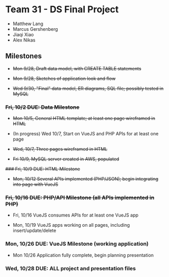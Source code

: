 # Team 31 - DS Final Project

* Matthew Lang
* Marcus Gershenberg
* Jiaqi Xiao
* Alex Nikas

## Milestones 
* ~~Mon 9/28, Draft data model, with CREATE TABLE statements~~

* ~~Mon 9/28, Sketches of application look and flow~~

* ~~Wed 9/30, "Final" data model, ER diagrams, SQL file; possibly tested in MySQL~~

### ~~Fri, 10/2 DUE: Data Milestone~~

* ~~Mon 10/5, General HTML template; at least one page wireframed in HTML~~

* (In progress) Wed 10/7, Start on VueJS and PHP APIs for at least one page

* ~~Wed, 10/7, Three pages wireframed in HTML~~

* ~~Fri 10/9, MySQL server created in AWS, populated~~

~~### Fri, 10/9 DUE: HTML Milestone~~

* ~~Mon, 10/12 Several APIs implemented (PHP/JSON); begin integrating into page with VueJS~~

### ~~Fri, 10/16 DUE: PHP/API Milestone (all APIs implemented in PHP)~~

* Fri, 10/16 VueJS consumes APIs for at least one VueJS app

* Mon, 10/19 VueJS apps working on all pages, including insert/update/delete

### Mon, 10/26 DUE: VueJS Milestone (working application)

* Mon 10/26 Application fully complete, begin planning presentation

### Wed, 10/28 DUE: ALL project and presentation files
